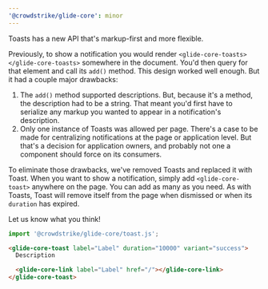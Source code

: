 ```yaml
---
'@crowdstrike/glide-core': minor
---
```


Toasts has a new API that's markup-first and more flexible.

Previously, to show a notification you would render `<glide-core-toasts></glide-core-toasts>` somewhere in the document. You'd then query for that element and call its `add()` method. This design worked well enough. But it had a couple major drawbacks:

1. The `add()` method supported descriptions. But, because it's a method, the description had to be a string. That meant you'd first have to serialize any markup you wanted to appear in a notification's description.
2. Only one instance of Toasts was allowed per page. There's a case to be made for centralizing notifications at the page or application level. But that's a decision for application owners, and probably not one a component should force on its consumers.

To eliminate those drawbacks, we've removed Toasts and replaced it with Toast. When you want to show a notification, simply add `<glide-core-toast>` anywhere on the page. You can add as many as you need. As with Toasts, Toast will remove itself from the page when dismissed or when its `duration` has expired.

Let us know what you think!

```ts
import '@crowdstrike/glide-core/toast.js';
```

```html
<glide-core-toast label="Label" duration="10000" variant="success">
  Description

  <glide-core-link label="Label" href="/"></glide-core-link>
</glide-core-toast>
```

